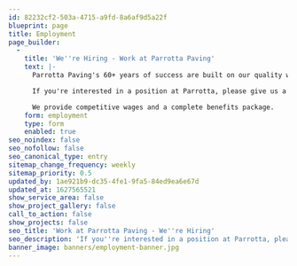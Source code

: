 ```yaml
---
id: 82232cf2-503a-4715-a9fd-8a6af9d5a22f
blueprint: page
title: Employment
page_builder:
  -
    title: 'We''re Hiring - Work at Parrotta Paving'
    text: |-
      Parrotta Paving's 60+ years of success are built on our quality workmanship and the professionalism of our experienced employees. 

      If you're interested in a position at Parrotta, please give us a call, or fill out this form, and we'll call you to set up a meeting.

      We provide competitive wages and a complete benefits package.
    form: employment
    type: form
    enabled: true
seo_noindex: false
seo_nofollow: false
seo_canonical_type: entry
sitemap_change_frequency: weekly
sitemap_priority: 0.5
updated_by: 1ae921b9-dc35-4fe1-9fa5-84ed9ea6e67d
updated_at: 1627565521
show_service_area: false
show_project_gallery: false
call_to_action: false
show_projects: false
seo_title: 'Work at Parrotta Paving - We''re Hiring'
seo_description: 'If you''re interested in a position at Parrotta, please give us a call 304-292-0905, or fill out our employment form, and we''ll call you to set up a meeting.'
banner_image: banners/employment-banner.jpg
---
```

